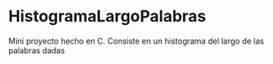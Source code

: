# HistogramaLargoPalabras
Mini proyecto hecho en C. Consiste en un histograma del largo de las palabras dadas

